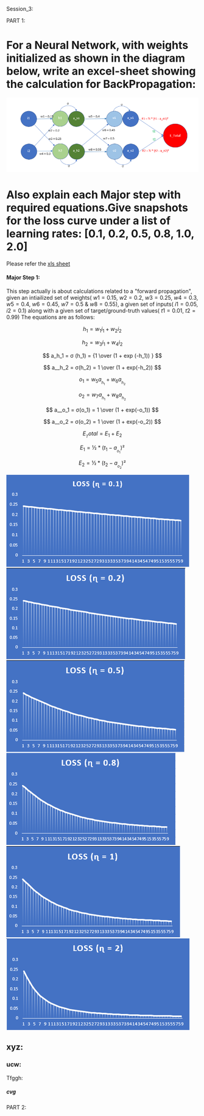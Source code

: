 Session_3:

PART 1:

# For a Neural Network, with weights initialized as shown in the diagram below, write an excel-sheet showing the calculation for BackPropagation:
![alt text](https://github.com/ojhajayant/EVA8/blob/main/session_3/Neural_Network_diagram.png "Logo Title Text 1")
# Also explain each Major step with required equations.Give snapshots for the loss curve under a list of learning rates: [0.1, 0.2, 0.5, 0.8, 1.0, 2.0] 

Please refer the [xls sheet](https://github.com/ojhajayant/EVA8/blob/main/session_2.5/EVA8_session_2_5_final_Jayant_Ojha.ipynb) 

#### Major Step 1:

This step actually is about calculations related to a "forward propagation", given an intiailized set of weights( $w1=0.15$, $w2=0.2$, $w3=0.25$, $w4=0.3$, $w5=0.4$, $w6=0.45$, $w7=0.5$ & $w8=0.55$), a given set of inputs( $i1=0.05$, $i2=0.1$) along with a given set of target/ground-truth values( $t1=0.01$, $t2=0.99$)
The equations are as follows:

$$ h_1 = w_1 i_1 + w_2 i_2 $$	

$$ h_2 = w_3 i_1 + w_4 i_2 $$	

$$ a_h_1 = σ (h_1) = {1 \over (1 + exp (-h_1)) } $$

$$ a__h_2 = σ(h_2) = 1 \over (1 + exp(-h_2)) $$		

$$ o_1 = w_5 a__h_1 + w_6 a__h_2 $$

$$ o_2 = w_7 a__h_1 + w_8 a__h_2 $$		

$$ a__o_1 = σ(o_1) = 1 \over (1 + exp(-o_1)) $$		

$$ a__o_2 = σ(o_2) = 1 \over (1 + exp(-o_2)) $$		

$$ E__Total = E_1 + E_2 $$	

$$ E_1 = ½ * (t_1 - a__o_1)² $$	

$$ E_2 = ½ * (t_2 - a__o_2)² $$		



![alt text](https://github.com/ojhajayant/EVA8/blob/main/session_3/loss_curve_lr_0.1.png "Logo Title Text 1")
![alt text](https://github.com/ojhajayant/EVA8/blob/main/session_3/loss_curve_lr_0.2.png "Logo Title Text 1")
![alt text](https://github.com/ojhajayant/EVA8/blob/main/session_3/loss_curve_lr_0.5.png "Logo Title Text 1")
![alt text](https://github.com/ojhajayant/EVA8/blob/main/session_3/loss_curve_lr_0.8.png "Logo Title Text 1")
![alt text](https://github.com/ojhajayant/EVA8/blob/main/session_3/loss_curve_lr_1.0.png "Logo Title Text 1")
![alt text](https://github.com/ojhajayant/EVA8/blob/main/session_3/loss_curve_lr_2.0.png "Logo Title Text 1")


## xyz:

### ucw:
Tfggh:
 

##### cvg


PART 2:
